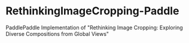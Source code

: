 # RethinkingImageCropping-Paddle
PaddlePaddle Implementation of "Rethinking Image Cropping: Exploring Diverse Compositions from Global Views"

